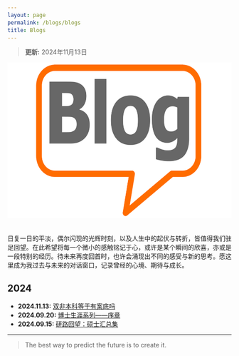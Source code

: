 ```yaml
---
layout: page
permalink: /blogs/blogs
title: Blogs
---
```


> **更新:** 2024年11月13日


<!-- 水平居中的图片 -->
<p style="text-align: center;">
  <img src="\blogs\images\Blog.png" alt="Blog" style="height: 350px;">
</p>

<br>日复一日的平淡，偶尔闪现的光辉时刻，以及人生中的起伏与转折，皆值得我们驻足回望。在此希望将每一个微小的感触铭记于心，或许是某个瞬间的欣喜，亦或是一段特别的经历。待未来再度回首时，也许会涌现出不同的感受与新的思考。愿这里成为我过去与未来的对话窗口，记录曾经的心境、期待与成长。

## 2024

- **2024.11.13:** [双非本科等于有案底吗](https://wujie3375.github.io\blogs\241113)
- **2024.09.20:** [博士生涯系列——序章](https://wujie3375.github.io\blogs\240920)
- **2024.09.15:** [研路回望：硕士汇总集](https://wujie3375.github.io\blogs\240915)
  



---

> The best way to predict the future is to create it.